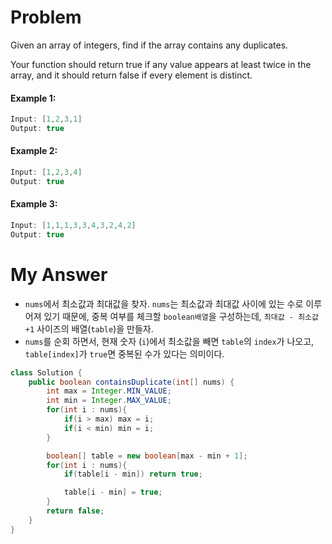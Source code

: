 # Problem

Given an array of integers, find if the array contains any duplicates.

Your function should return true if any value appears at least twice in the array, and it should return false if every element is distinct.

#### Example 1:

```swift
Input: [1,2,3,1]
Output: true
```

#### Example 2:

```swift
Input: [1,2,3,4]
Output: true
```

#### Example 3:

```swift
Input: [1,1,1,3,3,4,3,2,4,2]
Output: true
```

# My Answer

* `nums`에서 최소값과 최대값을 찾자. `nums`는 최소값과 최대값 사이에 있는 수로 이루어져 있기 때문에, 중복 여부를 체크할 `boolean배열`을 구성하는데, `최대값 - 최소값 +1` 사이즈의 배열(`table`)을 만들자.
* `nums`를 순회 하면서, 현재 숫자 (`i`)에서 최소값을 빼면 `table`의 `index`가 나오고, `table[index]`가 `true`면 중복된 수가 있다는 의미이다.

```java
class Solution {
    public boolean containsDuplicate(int[] nums) {
        int max = Integer.MIN_VALUE;
        int min = Integer.MAX_VALUE;
        for(int i : nums){
            if(i > max) max = i;
            if(i < min) min = i;
        }

        boolean[] table = new boolean[max - min + 1];
        for(int i : nums){
            if(table[i - min]) return true;

            table[i - min] = true;
        }
        return false;
    }
}
```
